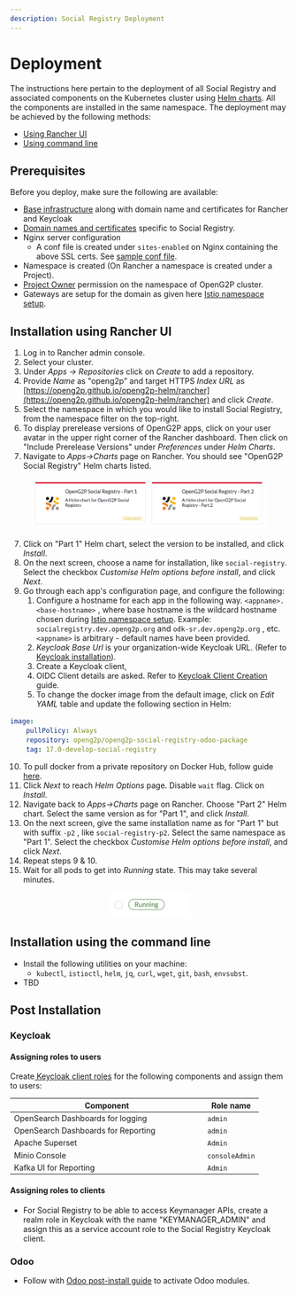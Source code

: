 ```yaml
---
description: Social Registry Deployment
---
```


# Deployment

The instructions here pertain to the deployment of all Social Registry and associated components on the Kubernetes cluster using [Helm charts](helm-charts.md).   All the components are installed in the same namespace. The deployment may be achieved by the following methods:

* [Using Rancher UI](./#installation-using-rancher-ui)&#x20;
* [Using command line](./#installation-using-the-command-line)

## Prerequisites

Before you deploy, make sure the following are available:

* [Base infrastructure](../../deployment/base-infrastructure/) along with domain name and certificates for Rancher and Keycloak
* [Domain names and certificates](domain-names-and-certificates.md) specific to Social Registry.
* Nginx server configuration
  * A conf file is created under `sites-enabled` on Nginx containing the above SSL certs. See [sample conf file](https://github.com/OpenG2P/openg2p-deployment/blob/main/kubernetes/nginx/server.sample.conf).
* Namespace is created (On Rancher a namespace is created under a Project).
* [Project Owner](https://ranchermanager.docs.rancher.com/how-to-guides/new-user-guides/authentication-permissions-and-global-configuration/manage-role-based-access-control-rbac/cluster-and-project-roles#project-roles) permission on the namespace of OpenG2P cluster.&#x20;
* Gateways are setup for the domain as given here [Istio namespace setup](../../deployment/base-infrastructure/openg2p-cluster/cluster-setup/istio.md#namespace-setup).

## Installation using Rancher UI

1. Log in to Rancher admin console.
2. Select your cluster.
3. Under _Apps -> Repositories_ click on _Create_ to add a repository.
4. Provide _Name_ as "openg2p" and target HTTPS _Index URL_ as [https://openg2p.github.io/openg2p-helm/rancher](https://openg2p.github.io/openg2p-helm/rancher) and click _Create_.
5. Select the namespace in which you would like to install Social Registry, from the namespace filter on the top-right.
6. To display prerelease versions of OpenG2P apps, click on your user avatar in the upper right corner of the Rancher dashboard. Then click on "Include Prerelease Versions" under _Preferences_ under _Helm Charts_.
7. Navigate to _Apps->Charts_ page on Rancher. You should see "OpenG2P Social Registry" Helm charts listed.

<div align="left">

<figure><img src="../../.gitbook/assets/social-registry-deployment-rancher-list.png" alt=""><figcaption></figcaption></figure>

</div>

7. Click on "Part 1" Helm chart, select the version to be installed, and click _Install_.
8. On the next screen, choose a name for installation, like `social-registry`. Select the checkbox _Customise Helm options before install_, and click _Next_.
9. Go through each app's configuration page, and configure the following:
   1. Configure a hostname for each app in the following way. `<appname>.<base-hostname>` , where base hostname is the wildcard hostname chosen during [Istio namespace setup](../../deployment/base-infrastructure/openg2p-cluster/cluster-setup/istio.md#namespace-setup).  Example: `socialregistry.dev.openg2p.org` and `odk-sr.dev.openg2p.org` , etc. `<appname>` is arbitrary - default names have been provided.
   2. _Keycloak Base Url_ is your organization-wide Keycloak URL.  (Refer to [Keycloak installation](../../deployment/base-infrastructure/rancher.md#keycloak-installation)).
   3. Create a Keycloak client,&#x20;
   4. &#x20;OIDC Client details are asked. Refer to [Keycloak Client Creation](../../deployment/deployment-guide/keycloak-client-creation.md) guide.
   5. To change the docker image from the default image, click on _Edit YAML_ table and update the following section in Helm:

```yaml
image:
    pullPolicy: Always
    repository: openg2p/openg2p-social-registry-odoo-package
    tag: 17.0-develop-social-registry
```

10. To pull docker from a private repository on Docker Hub, follow guide [here](../../deployment/deployment-guide/pulling-docker-from-private-repository-on-docker-hub.md).
11. Click _Next_ to reach _Helm Options_ page. Disable `wait` flag. Click on _Install_.
12. Navigate back to _Apps->Charts_ page on Rancher. Choose "Part 2" Helm chart. Select the same version as for "Part 1", and click _Install_.
13. On the next screen, give the same installation name as for "Part 1" but with suffix `-p2` , like `social-registry-p2`. Select the same namespace as "Part 1". Select the checkbox _Customise Helm options before install_, and click _Next_.
14. Repeat steps 9 & 10.&#x20;
15. Wait for all pods to get into _Running_ state. This may take several minutes.

<div align="center">

<figure><img src="../../.gitbook/assets/pod-running.png" alt="" width="147"><figcaption></figcaption></figure>

</div>

## Installation using the command line

* Install the following utilities on your machine:
  * `kubectl`, `istioctl`, `helm`, `jq`, `curl`, `wget`, `git`, `bash`, `envsubst`.
* TBD

## Post Installation

### Keycloak

#### Assigning roles to users

Create[ Keycloak client roles](https://www.keycloak.org/docs/latest/server\_admin/#con-client-roles\_server\_administration\_guide) for the following components and assign them to users:

<table><thead><tr><th width="336">Component</th><th>Role name</th></tr></thead><tbody><tr><td>OpenSearch Dashboards for logging</td><td><code>admin</code></td></tr><tr><td>OpenSearch Dashboards for Reporting </td><td> <code>admin</code></td></tr><tr><td>Apache Superset</td><td><code>Admin</code></td></tr><tr><td>Minio Console</td><td> <code>consoleAdmin</code></td></tr><tr><td>Kafka UI for Reporting</td><td><code>Admin</code></td></tr></tbody></table>

#### Assigning roles to clients

* For Social Registry to be able to access Keymanager APIs, create a realm role in Keycloak with the name "KEYMANAGER\_ADMIN" and assign this as a service account role to the Social Registry Keycloak client.

### Odoo

* Follow with [Odoo post-install guide](../../deployment/deployment-guide/odoo-post-install-configuration.md) to activate Odoo modules.
